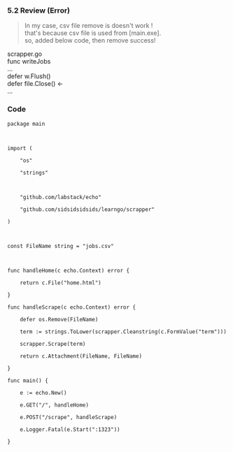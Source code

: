 ### 5.2 Review (Error)
>In my case, csv file remove is doesn't work !  
that's because csv file is used from [main.exe].  
so, added below code, then remove success!  

scrapper.go  
func writeJobs  
...  
defer w.Flush()  
defer file.Close() ←  
...  

### Code
```
package main

  

import (

    "os"

    "strings"

  

    "github.com/labstack/echo"

    "github.com/sidsidsidsids/learngo/scrapper"

)

  

const FileName string = "jobs.csv"

  

func handleHome(c echo.Context) error {

    return c.File("home.html")

}

func handleScrape(c echo.Context) error {

    defer os.Remove(FileName)

    term := strings.ToLower(scrapper.Cleanstring(c.FormValue("term")))

    scrapper.Scrape(term)

    return c.Attachment(FileName, FileName)

}

func main() {

    e := echo.New()

    e.GET("/", handleHome)

    e.POST("/scrape", handleScrape)

    e.Logger.Fatal(e.Start(":1323"))

}
```